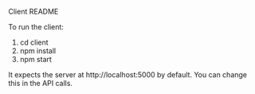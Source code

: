 Client README

To run the client:
1. cd client
2. npm install
3. npm start

It expects the server at http://localhost:5000 by default. You can change this in the API calls.